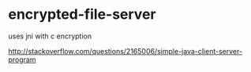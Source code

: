 # encrypted-file-server
uses jni with c encryption

http://stackoverflow.com/questions/2165006/simple-java-client-server-program
